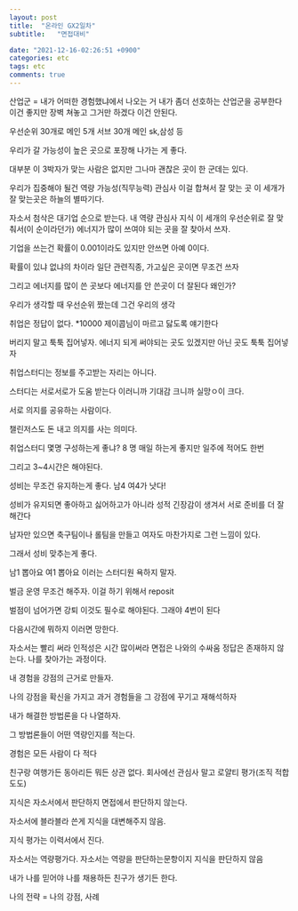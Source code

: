 ```yaml
---
layout: post
title:  "온라인 GX2일차"
subtitle:   "면접대비"

date: "2021-12-16-02:26:51 +0900"
categories: etc
tags: etc
comments: true
---
```




산업군 = 내가 어떠한 경험했냐에서 나오는 거
내가 좀더 선호하는 산업군을 공부한다 이건 좋지만 장벽 쳐놓고 그거만 하겠다 이건 안된다.

우선순위 30개로 메인 5개 서브 30개
메인 sk,삼성 등

우리가 갈 가능성이 높은 곳으로 포장해 나가는 게 좋다.

대부분 이 3박자가 맞는 사람은 없지만 그나마 괜찮은 곳이 한 군데는 있다.

우리가 집중해야 될건 역량 가능성(직무능력) 관심사 이걸 합쳐서 잘 맞는 곳
이 세개가 잘 맞는곳은 하늘의 별따기다.

자소서 첨삭은 대기업 순으로 받는다.
내 역량 관심사 지식 이 세개의 우선순위로 잘 맞춰서(이 순이라던가) 에너지가 많이 쓰여야 되는 곳을 잘 찾아서 쓰자.

기업을 쓰는건 확률이 0.001이라도 있지만 안쓰면 아예 0이다.

확률이 있냐 없냐의 차이라 일단 관련직종, 가고싶은 곳이면 무조건 쓰자

그리고 에너지를 많이 쓴 곳보다 에너지를 안 쓴곳이 더 잘된다 왜인가?

우리가 생각할 때 우선순위 짰는데 그건 우리의 생각

취업은 정답이 없다. *10000 제이콥님이 마르고 닳도록 얘기한다

버리지 말고 툭툭 집어넣자. 에너지 되게 써야되는 곳도 있겠지만 아닌 곳도 툭툭 집어넣자


취업스터디는 정보를 주고받는 자리는 아니다.

스터디는 서로서로가 도움 받는다 이러니까 기대감 크니까 실망ㅇ이 크다.

서로 의지를 공유하는 사람이다.

챌린저스도 돈 내고 의지를 사는 의미다.

취업스터디 몇명 구성하는게 좋냐? 8 명
매일 하는게 좋지만 일주에 적어도 한번

그리고 3~4시간은 해야된다.

성비는 무조건 유지하는게 좋다. 남4 여4가 낫다!

성비가 유지되면 좋아하고 싫어하고가 아니라 성적 긴장감이 생겨서 서로 준비를 더 잘해간다

남자만 있으면 축구팀이나 롤팀을 만들고 여자도 마찬가지로 그런 느낌이 있다.

그래서 성비 맞추는게 좋다.

남1 뽑아요 여1 뽑아요 이러는 스터디원 욕하지 말자.

벌금 운영 무조건 해주자.
이걸 하기 위해서 reposit

벌점이 넘어가면 강퇴 이것도 필수로 해야된다.
그래야 4번이 된다

다음시간에 뭐하지 이러면 망한다.


자소서는 빨리 써라 인적성은 시간 많이써라 면접은 나와의 수싸움
정답은 존재하지 않는다. 나를 찾아가는 과정이다.

내 경험을 강점의 근거로 만들자.

나의 강점을 확신을 가지고
과거 경험들을 그 강점에 꾸기고 재해석하자


내가 해결한 방법론을 다 나열하자.

그 방법론들이 어떤 역량인지를 적는다.

경험은 모든 사람이 다 적다

친구랑 여행가든 동아리든 뭐든 상관 없다.
회사에선 관심사 말고 로얄티 평가(조직 적합도도)

지식은 자소서에서 판단하지 면접에서 판단하지 않는다.

자소서에 블라블라 쓴게 지식을 대변해주지 않음.

지식 평가는 이력서에서 진다.

자소서는 역량평가다.
자소서는 역량을 판단하는문항이지 지식을 판단하지 않음

내가 나를 믿어야 나를 채용하든 친구가 생기든 한다.


나의 전략 = 나의 강점, 사례
